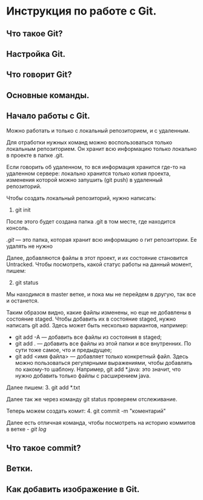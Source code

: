 # Инструкция по работе с Git.

## Что такое Git?

## Настройка Git.

## Что говорит Git?

## Основные команды.

## Начало работы с Git.

Можно работать и только с локальный репозиторием, и с удаленным.

Для отработки нужных команд можно воспользоваться только локальным репозиторием. Он хранит всю информацию только локально в проекте в папке .git.

Если говорить об удаленном, то вся информация хранится где-то на удаленном сервере: локально хранится только копия проекта, изменения которой можно запушить (git push) в удаленный репозиторий.

Чтобы создать локальный репозиторий, нужно написать:
1. git init

После этого будет создана папка .git в том месте, где находится консоль.

*.git* — это папка, которая хранит всю информацию о гит репозитории. Ее удалять не нужно 

Далее, добавляются файлы в этот проект, и их состояние становится Untracked. Чтобы посмотреть, какой статус работы на данный момент, пишем:

2. git status 

Мы находимся в master ветке, и пока мы не перейдем в другую, 
так все и останется.

Таким образом видно, какие файлы изменены, но еще не добавлены в состояние staged. Чтобы добавить их в состояние staged, нужно написать git add. Здесь может быть несколько вариантов, например:
* git add -A — добавить все файлы из состояния в staged;
* git add . — добавить все файлы из этой папки и все внутренних. По сути тоже самое, что и предыдущее;
* git add <имя файла> — добавляет только конкретный файл. Здесь можно пользоваться регулярными выражениями, чтобы добавлять по какому-то шаблону. Например, git add *.java: это значит, что нужно добавить только файлы с расширением java.

Далее пишем:
3. git add *.txt

Далее так же через команду git status проверяем отслеживание.

Теперь можем создать комит:
4. git commit -m "коментарий"

Далее есть отличная команда, чтобы посмотреть на историю коммитов в ветке - *git log*



## Что такое commit?

## Ветки. 

## Как добавить изображение в Git.

